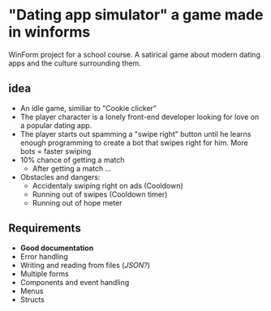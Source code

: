 # "Dating app simulator" a game made in winforms
WinForm project for a school course. 
A satirical game about modern dating apps and the culture surrounding them.

## idea
- An idle game, similiar to "Cookie clicker"
-  The player character is a lonely front-end developer looking for love on a popular dating app.
- The player starts out spamming a "swipe right" button until he learns enough programming to create a bot that swipes right for him. More bots = faster swiping
- 10% chance of getting a match
	- After getting a match ...
- Obstacles and dangers: 
  - Accidentaly swiping right on ads (Cooldown)
  - Running out of swipes (Cooldown timer)
  - Running out of hope meter

## Requirements
- **Good documentation**
- Error handling
- Writing and reading from files (_JSON?_)
- Multiple forms
- Components and event handling
- Menus
- Structs
